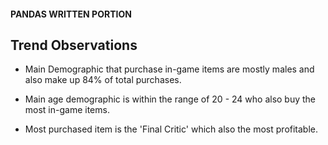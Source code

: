 #### PANDAS WRITTEN PORTION 


## Trend Observations

* Main Demographic that purchase in-game items are mostly males and also make up 84% of total purchases.

* Main age demographic is within the range of 20 - 24 who also buy the most in-game items.

* Most purchased item is the 'Final Critic' which also the most profitable.
